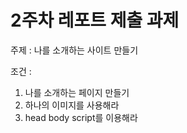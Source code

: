# 2주차 레포트 제출 과제 

주제 : 나를 소개하는 사이트 만들기

조건 :
1. 나를 소개하는 페이지 만들기
2. 하나의 이미지를 사용해라
3. head body script를 이용해라

